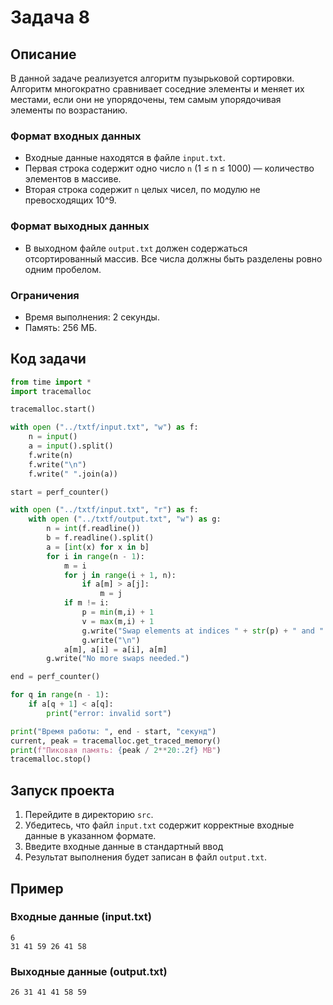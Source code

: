# Задача 8

## Описание

В данной задаче реализуется алгоритм пузырьковой сортировки. Алгоритм многократно сравнивает соседние элементы и меняет их местами, если они не упорядочены, тем самым упорядочивая элементы по возрастанию.

### Формат входных данных
- Входные данные находятся в файле `input.txt`.
- Первая строка содержит одно число `n` (1 ≤ n ≤ 1000) — количество элементов в массиве.
- Вторая строка содержит `n` целых чисел, по модулю не превосходящих 10^9.

### Формат выходных данных
- В выходном файле `output.txt` должен содержаться отсортированный массив. Все числа должны быть разделены ровно одним пробелом.

### Ограничения
- Время выполнения: 2 секунды.
- Память: 256 МБ.

## Код задачи

```python
from time import *
import tracemalloc

tracemalloc.start()

with open ("../txtf/input.txt", "w") as f:
    n = input()
    a = input().split()
    f.write(n)
    f.write("\n")
    f.write(" ".join(a))

start = perf_counter()

with open ("../txtf/input.txt", "r") as f:
    with open ("../txtf/output.txt", "w") as g:
        n = int(f.readline())
        b = f.readline().split()
        a = [int(x) for x in b]
        for i in range(n - 1):
            m = i
            for j in range(i + 1, n):
                if a[m] > a[j]:
                    m = j
            if m != i:
                p = min(m,i) + 1
                v = max(m,i) + 1
                g.write("Swap elements at indices " + str(p) + " and " + str(v) + ".")
                g.write("\n")
            a[m], a[i] = a[i], a[m]
        g.write("No more swaps needed.")

end = perf_counter()

for q in range(n - 1):
    if a[q + 1] < a[q]:
        print("error: invalid sort")

print("Время работы: ", end - start, "секунд")
current, peak = tracemalloc.get_traced_memory()
print(f"Пиковая память: {peak / 2**20:.2f} MB")
tracemalloc.stop()
```

## Запуск проекта

1. Перейдите в директорию `src`.
2. Убедитесь, что файл `input.txt` содержит корректные входные данные в указанном формате.
3. Введите входные данные в стандартный ввод 
4. Результат выполнения будет записан в файл `output.txt`.

## Пример

### Входные данные (input.txt)
```
6
31 41 59 26 41 58
```

### Выходные данные (output.txt)
```
26 31 41 41 58 59
```
